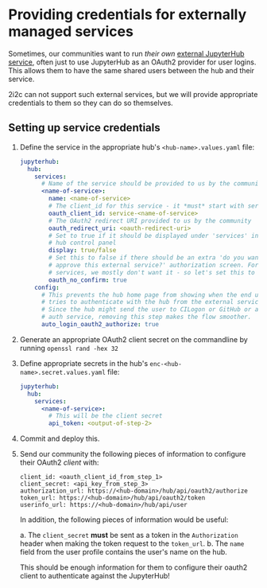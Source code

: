 # Providing credentials for externally managed services

Sometimes, our communities want to run *their own* [external JupyterHub service](https://jupyterhub.readthedocs.io/en/stable/reference/services.html#externally-managed-services),
often just to use JupyterHub as an OAuth2 provider for user logins. This
allows them to have the same shared users between the hub and their 
service.

2i2c can not support such external services, but we will provide
appropriate credentials to them so they can do so themselves.

## Setting up service credentials

1. Define the service in the appropriate hub's `<hub-name>.values.yaml` file:

   ```yaml
   jupyterhub:
     hub:
       services:
         # Name of the service should be provided to us by the community
         <name-of-service>:
           name: <name-of-service>
           # The client_id for this service - it *must* start with service-
           oauth_client_id: service-<name-of-service>
           # The OAuth2 redirect URI provided to us by the community
           oauth_redirect_uri: <oauth-redirect-uri>
           # Set to true if it should be displayed under 'services' in the
           # hub control panel
           display: true/false
           # Set this to false if there should be an extra 'do you want to
           # approve this external service?' authorization screen. For external
           # services, we mostly don't want it - so let's set this to true
           oauth_no_confirm: true
       config:
         # This prevents the hub home page from showing when the end user
         # tries to authenticate with the hub from the external service.
         # Since the hub might send the user to CILogon or GitHub or another
         # auth service, removing this step makes the flow smoother.
         auto_login_oauth2_authorize: true
   ```


2. Generate an appropriate OAuth2 client secret on the commandline by running
   `openssl rand -hex 32`
   
3. Define appropriate secrets in the hub's `enc-<hub-name>.secret.values.yaml` file:

   ```yaml
   jupyterhub:
     hub:
       services:
         <name-of-service>:
           # This will be the client secret
           api_token: <output-of-step-2> 
   ```
           
4. Commit and deploy this.

5. Send our community the following pieces of information to configure their
   OAuth2 *client* with:
   
   ```
   client_id: <oauth_client_id_from_step_1>
   client_secret: <api_key_from_step_3>
   authorization_url: https://<hub-domain>/hub/api/oauth2/authorize
   token_url: https://<hub-domain>/hub/api/oauth2/token
   userinfo_url: https://<hub-domain>/hub/api/user
   ```
   
   In addition, the following pieces of information would be useful:
   
   a. The `client_secret` **must** be sent as a token in the `Authorization` header when making the token request to the `token_url`.
   b. The `name` field from the user profile contains the user's name on the hub.
   
   This should be enough information for them to configure their oauth2 client to authenticate
   against the JupyterHub!
